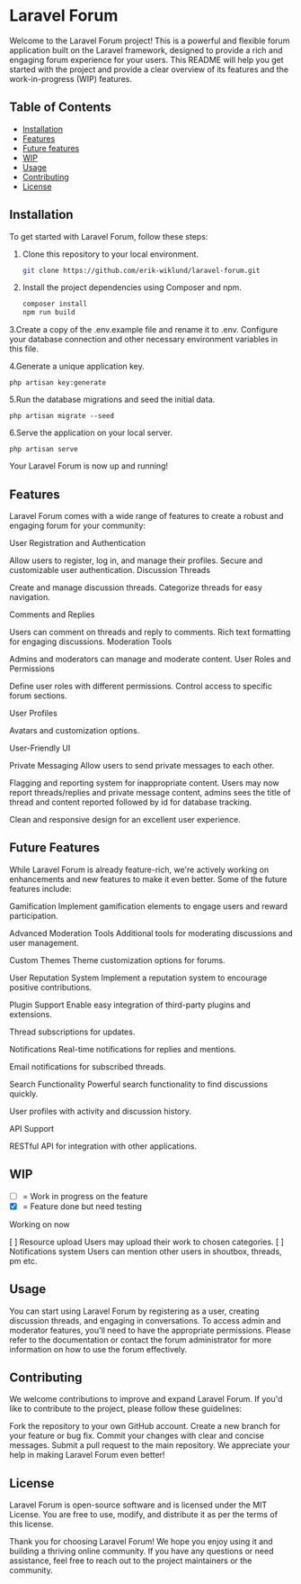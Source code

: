 # Laravel Forum

Welcome to the Laravel Forum project! This is a powerful and flexible forum application built on the Laravel framework, designed to provide a rich and engaging forum experience for your users. This README will help you get started with the project and provide a clear overview of its features and the work-in-progress (WIP) features.

## Table of Contents

-   [Installation](#installation)
-   [Features](#features)
-   [Future features](#future-features)
-   [WIP](#work-in-progress)
-   [Usage](#usage)
-   [Contributing](#contributing)
-   [License](#license)

## Installation

To get started with Laravel Forum, follow these steps:

1. Clone this repository to your local environment.

    ```bash
    git clone https://github.com/erik-wiklund/laravel-forum.git

    ```

2. Install the project dependencies using Composer and npm.

    ```bash
    composer install
    npm run build
    ```

3.Create a copy of the .env.example file and rename it to .env. Configure your database connection and other necessary environment variables in this file.

4.Generate a unique application key.

    php artisan key:generate

5.Run the database migrations and seed the initial data.

    php artisan migrate --seed

6.Serve the application on your local server.

    php artisan serve

Your Laravel Forum is now up and running!

## Features

Laravel Forum comes with a wide range of features to create a robust and engaging forum for your community:

User Registration and Authentication

Allow users to register, log in, and manage their profiles.
Secure and customizable user authentication.
Discussion Threads

Create and manage discussion threads.
Categorize threads for easy navigation.

Comments and Replies

Users can comment on threads and reply to comments.
Rich text formatting for engaging discussions.
Moderation Tools

Admins and moderators can manage and moderate content.
User Roles and Permissions

Define user roles with different permissions.
Control access to specific forum sections.

User Profiles

Avatars and customization options.

User-Friendly UI

Private Messaging
Allow users to send private messages to each other.

Flagging and reporting system for inappropriate content.
Users may now report threads/replies and private message content, admins sees the title of thread and content reported followed by id for database tracking.

Clean and responsive design for an excellent user experience.

## Future Features

While Laravel Forum is already feature-rich, we're actively working on enhancements and new features to make it even better. Some of the future features include:

Gamification
Implement gamification elements to engage users and reward participation.

Advanced Moderation Tools
Additional tools for moderating discussions and user management.

Custom Themes
Theme customization options for forums.

User Reputation System
Implement a reputation system to encourage positive contributions.

Plugin Support
Enable easy integration of third-party plugins and extensions.

Thread subscriptions for updates.

Notifications
Real-time notifications for replies and mentions.

Email notifications for subscribed threads.

Search Functionality
Powerful search functionality to find discussions quickly.

User profiles with activity and discussion history.

API Support

RESTful API for integration with other applications.

## WIP

<div>

-   [ ] = Work in progress on the feature
-   [x] = Feature done but need testing

<p>Working on now</p>
 [ ] Resource upload
 Users may upload their work to chosen categories.
 [ ] Notifications system
 Users can mention other users in shoutbox, threads, pm etc.
</div>

## Usage

You can start using Laravel Forum by registering as a user, creating discussion threads, and engaging in conversations. To access admin and moderator features, you'll need to have the appropriate permissions. Please refer to the documentation or contact the forum administrator for more information on how to use the forum effectively.

## Contributing

We welcome contributions to improve and expand Laravel Forum. If you'd like to contribute to the project, please follow these guidelines:

Fork the repository to your own GitHub account.
Create a new branch for your feature or bug fix.
Commit your changes with clear and concise messages.
Submit a pull request to the main repository.
We appreciate your help in making Laravel Forum even better!

## License

Laravel Forum is open-source software and is licensed under the MIT License. You are free to use, modify, and distribute it as per the terms of this license.

Thank you for choosing Laravel Forum! We hope you enjoy using it and building a thriving online community. If you have any questions or need assistance, feel free to reach out to the project maintainers or the community.
